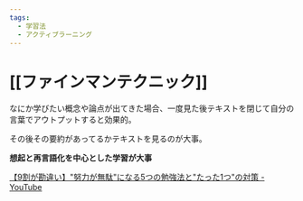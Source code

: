 ```yaml
---
tags:
  - 学習法
  - アクティブラーニング
---
```


# [[ファインマンテクニック]]
なにか学びたい概念や論点が出てきた場合、一度見た後テキストを閉じて自分の言葉でアウトプットすると効果的。

その後その要約があってるかテキストを見るのが大事。

**想起と再言語化を中心とした学習が大事**

[【9割が勘違い】"努力が無駄"になる5つの勉強法と"たった1つ"の対策 - YouTube](https://www.youtube.com/watch?v=kV82DFNVxdY)